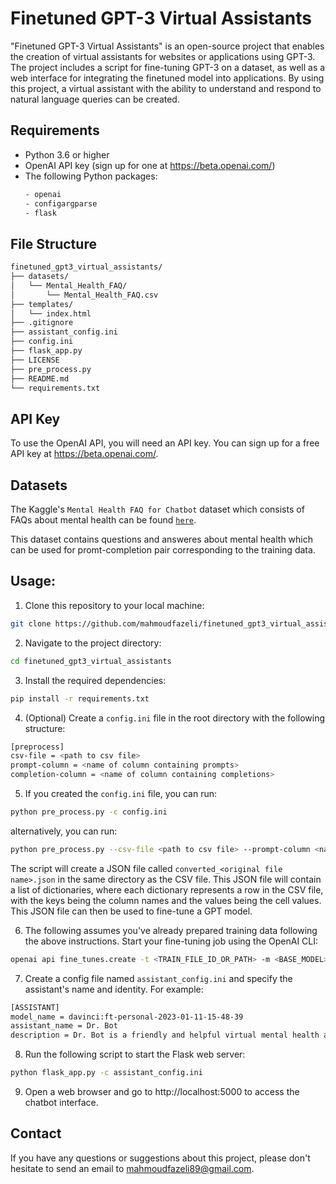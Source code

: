 # Finetuned GPT-3 Virtual Assistants

"Finetuned GPT-3 Virtual Assistants" is an open-source project that enables the creation of virtual assistants for websites or applications using GPT-3. The project includes a script for fine-tuning GPT-3 on a dataset, as well as a web interface for integrating the finetuned model into applications. By using this project, a virtual assistant with the ability to understand and respond to natural language queries can be created.

## Requirements

* Python 3.6 or higher
* OpenAI API key (sign up for one at https://beta.openai.com/)
* The following Python packages:
    ```bash
    - openai
    - configargparse
    - flask
    ```

## File Structure

```bash
finetuned_gpt3_virtual_assistants/
├── datasets/
│   └── Mental_Health_FAQ/
│       └── Mental_Health_FAQ.csv
├── templates/
│   └── index.html
├── .gitignore
├── assistant_config.ini
├── config.ini
├── flask_app.py
├── LICENSE
├── pre_process.py
├── README.md
└── requirements.txt
```

## API Key

To use the OpenAI API, you will need an API key. You can sign up for a free API key at https://beta.openai.com/.

## Datasets

The Kaggle's `Mental Health FAQ for Chatbot` dataset which consists of FAQs about mental health can be found <a href='https://www.kaggle.com/datasets/narendrageek/mental-health-faq-for-chatbot'>`here`</a>.

This dataset contains questions and answeres about mental health which can be used for promt-completion pair corresponding to the training data.

## Usage:

1. Clone this repository to your local machine:

```bash
git clone https://github.com/mahmoudfazeli/finetuned_gpt3_virtual_assistants.git
```

2. Navigate to the project directory:

```bash
cd finetuned_gpt3_virtual_assistants
```

3. Install the required dependencies:

```bash
pip install -r requirements.txt
```

4. (Optional) Create a `config.ini` file in the root directory with the following structure:

```bash
[preprocess]
csv-file = <path to csv file>
prompt-column = <name of column containing prompts>
completion-column = <name of column containing completions>
```

5. If you created the `config.ini` file, you can run:

```bash
python pre_process.py -c config.ini
```

alternatively, you can run:

```bash
python pre_process.py --csv-file <path to csv file> --prompt-column <name of column containing prompts> --completion-column <name of column containing completions
```

The script will create a JSON file called `converted_<original file name>.json` in the same directory as the CSV file. This JSON file will contain a list of dictionaries, where each dictionary represents a row in the CSV file, with the keys being the column names and the values being the cell values. This JSON file can then be used to fine-tune a GPT model.

6. The following assumes you've already prepared training data following the above instructions.
Start your fine-tuning job using the OpenAI CLI:

```bash
openai api fine_tunes.create -t <TRAIN_FILE_ID_OR_PATH> -m <BASE_MODEL>
```

7. Create a config file named `assistant_config.ini` and specify the assistant's name and identity. For example:

```bash
[ASSISTANT]
model_name = davinci:ft-personal-2023-01-11-15-48-39
assistant_name = Dr. Bot
description = Dr. Bot is a friendly and helpful virtual mental health assistant Bot who can always offer support and guidance. Dr. Bot is non-judgmental and patient, providing comfort and understanding to anyone who seeks his help. Dr. Bot is knowledgeable and understanding, and strives to provide the best advice and support possible.
```

8. Run the following script to start the Flask web server:

```bash
python flask_app.py -c assistant_config.ini
```

9. Open a web browser and go to http://localhost:5000 to access the chatbot interface.


## Contact

If you have any questions or suggestions about this project, please don't hesitate to send an email to mahmoudfazeli89@gmail.com.